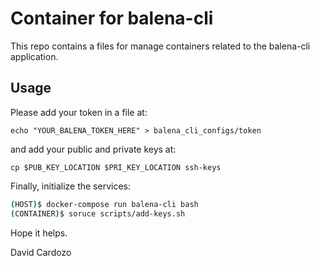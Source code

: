 # Container for balena-cli

This repo contains a files for manage containers related to the balena-cli application.

## Usage
Please add your token in a file at:

```
echo "YOUR_BALENA_TOKEN_HERE" > balena_cli_configs/token
```

and add your public and private keys at:

```
cp $PUB_KEY_LOCATION $PRI_KEY_LOCATION ssh-keys
```

Finally, initialize the services:

```bash
(HOST)$ docker-compose run balena-cli bash
(CONTAINER)$ soruce scripts/add-keys.sh
```

Hope it helps.


David Cardozo
